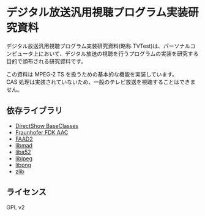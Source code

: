 デジタル放送汎用視聴プログラム実装研究資料
==========================================
デジタル放送汎用視聴プログラム実装研究資料(略称 TVTest)は、パーソナルコンピュータ上において、デジタル放送の視聴を行うプログラムの実装を研究する目的で頒布される研究資料です。

この資料は MPEG-2 TS を扱うための基本的な機能を実装しています。  
CAS 処理は実装されていないため、一般のテレビ放送を視聴することはできません。


依存ライブラリ
--------------
* [DirectShow BaseClasses](https://github.com/Microsoft/Windows-classic-samples/tree/master/Samples/Win7Samples/multimedia/directshow/baseclasses)
* [Fraunhofer FDK AAC](https://github.com/mstorsjo/fdk-aac)
* [FAAD2](http://www.audiocoding.com/faad2.html)
* [libmad](http://www.underbit.com/products/mad/)
* [liba52](http://liba52.sourceforge.net/)
* [libjpeg](http://www.ijg.org/)
* [libpng](http://libpng.org/)
* [zlib](http://zlib.net/)


ライセンス
----------
GPL v2
